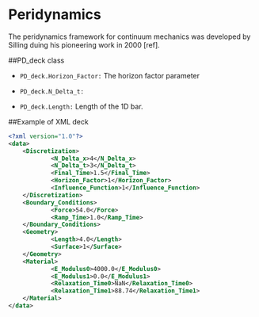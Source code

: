 # Peridynamics

The peridynamics framework for continuum mechanics was developed by Silling duing his pioneering work in 2000 [ref].

##PD_deck class

* `PD_deck.Horizon_Factor:` The horizon factor parameter

* `PD_deck.N_Delta_t:`

* `PD_deck.Length:` Length of the 1D bar. 

##Example of XML deck

```XML
<?xml version="1.0"?>
<data>
	<Discretization>
			<N_Delta_x>4</N_Delta_x>
			<N_Delta_t>3</N_Delta_t>
			<Final_Time>1.5</Final_Time>
			<Horizon_Factor>1</Horizon_Factor>
			<Influence_Function>1</Influence_Function>
	</Discretization>
	<Boundary_Conditions>
			<Force>54.0</Force>
			<Ramp_Time>1.0</Ramp_Time>
	</Boundary_Conditions>
	<Geometry>
			<Length>4.0</Length>
			<Surface>1</Surface>
	</Geometry>
	<Material>
			<E_Modulus0>4000.0</E_Modulus0>
			<E_Modulus1>0.0</E_Modulus1>
			<Relaxation_Time0>NaN</Relaxation_Time0>
			<Relaxation_Time1>88.74</Relaxation_Time1>
	</Material>
</data>
```
